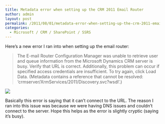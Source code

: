 ```yaml
---
title: Metadata error when setting up the CRM 2011 Email Router
author: admin
layout: post
permalink: /2011/08/01/metadata-error-when-setting-up-the-crm-2011-email-router/
categories:
  - Microsoft / CRM / SharePoint / SSRS
---
```



Here’s a new error I ran into when setting up the email router:

> The E-mail Router Configuration Manager was unable to retrieve user and queue information from the Microsoft Dynamics CRM server is busy. Verify that URL  is correct. Additionally, this problem can occur if specified access credentials are insufficient. To try again, click Load Data. (Metadata contains a reference that cannot be resolved: ‘crmserver/XrmServices/2011/Discovery.svc?wsdl’.)

![][2]

 [2]: /images/old/Metadata-Error.png

Basically this error is saying that it can’t connect to the URL. The reason I ran into this issue was because we were having DNS issues and couldn’t connect to the server. Hope this helps as the error is slightly cryptic (saying it’s busy).